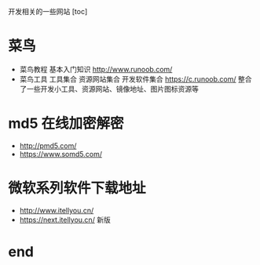 开发相关的一些网站
[toc]

# 菜鸟
- 菜鸟教程 基本入门知识
  http://www.runoob.com/
- 菜鸟工具 工具集合 资源网站集合 开发软件集合
  https://c.runoob.com/
  整合了一些开发小工具、资源网站、镜像地址、图片图标资源等

# md5 在线加密解密
- http://pmd5.com/
- https://www.somd5.com/

# 微软系列软件下载地址
- http://www.itellyou.cn/
- https://next.itellyou.cn/ 新版

# end
  